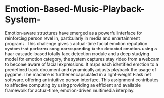 # Emotion-Based-Music-Playback-System-
Emotion-aware structures have emerged as a powerful interface for reinforcing person 
revel in, particularly in media and entertainment programs. This challenge gives a 
actual-time facial emotion reputation system that performs song corresponding to the 
detected emotion. using a haar cascade-based totally face detection module and a deep 
studying model for emotion category, the system captures stay video from a webcam 
to become aware of facial expressions. It maps each identified emotion to a predefined 
track document and dynamically adjusts playback the usage of pygame. The machine 
is further encapsulated in a light-weight Flask net software, offering an intuitive person 
interface. This assignment contributes to affective computing by using providing an 
efficient and available framework for actual-time, emotion-driven multimedia 
interplay.
